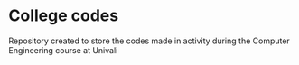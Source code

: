 # College codes
Repository created to store the codes made in activity during the Computer Engineering course at Univali
